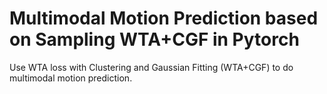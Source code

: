 # Multimodal Motion Prediction based on Sampling WTA+CGF in Pytorch
Use WTA loss with Clustering and Gaussian Fitting (WTA+CGF) to do multimodal motion prediction.
